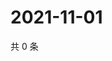 # 2021-11-01

共 0 条

<!-- BEGIN WEIBO -->
<!-- 最后更新时间 Mon Nov 01 2021 19:09:34 GMT+0800 (China Standard Time) -->

<!-- END WEIBO -->
